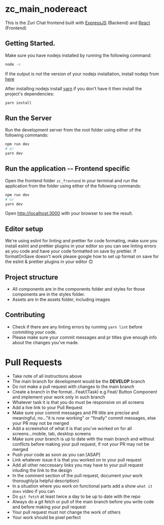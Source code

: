 # zc_main_nodereact

This is the Zuri Chat frontend built with [ExpressJS](http://expressjs.com/) (Backend) and [React](https://reactjs.org/) (Frontend)
 
## Getting Started.
 
Make sure you have nodejs installed by running the following command:
 
```bash
node -v
```
 
If the output is not the version of your nodejs installation, install nodejs from [here](https://nodejs.org/en/download/)
 
After installing nodejs install [yarn](https://www.npmjs.com/package/yarn) if you don't have it then install the project's dependencies:
 
```bash
yarn install
```
 
 ## Run the Server
Run the development server from the root folder using either of the following commands:
 
```bash
npm run dev
# or
yarn dev
```

## Run the application -- Frontend specific
Open the frontend folder `zc_frontend` in your terminal and run the application from the folder using either of the following commands:
 
```bash
npm run dev
# or
yarn dev
```
 
Open [http://localhost:3000](http://localhost:3000) with your browser to see the result.
 
## Editor setup
 
We're using eslint for linting and prettier for code formating, make sure you install eslint and prettier plugins in your editor so you can
see linting errors as you code and have your code formatted on save by prettier. If formatOnSave doesn't work please google how to set up
format on save for the eslint & prettier plugins in your editor 🙃
 
## Project structure
 
- All components are in the components folder and styles for those components are in the styles folder.
- Assets are in the assets folder, including images
 
## Contributing
 
- Check if there are any linting errors by running `yarn lint` before commiting your code.
- Please make sure your commit messages and pr titles give enough info about the changes you've made.
 
 
# Pull Requests
 
- Take note of all instructions above
- The main branch for development would be the **DEVELOP** branch
- Do not make a pull request with changes to the main branch
- Create a branch in the format...Feat/(Task) e.g Feat/ Button Component and implement your work only in such branch
- Whatever task it is that you do must be responsive on all screens
- Add a live link to your Pull Request
- Make sure your commit messages and PR title are precise and meaningful, no..."it is now working" or "finally" commit messages, else your PR may not be merged
- Add a screenshot of what it is that you've worked on for all screens...mobile, tab, desktop screens
- Make sure your branch is up to date with the main branch and without conflicts before making your pull request, if not your PR may not be merged
- Push your code as soon as you can [ASAP]
- Link whatever issue it is that you worked on to your pull request
- Add all other neccessary links you may have to your pull request inluding the link to the design
- In the comment section of the pull request, document your work thoroughly(a helpful description)
- In a situation where you work on functional parts add a show `what it does` video if you can
- Do `git fetch` at least twice a day to be up to date with the repo
- Always do a git fetch or pull of the main branch before you write code and before making your pull request
- Your pull request must not change the work of others
- Your work should be pixel perfect
